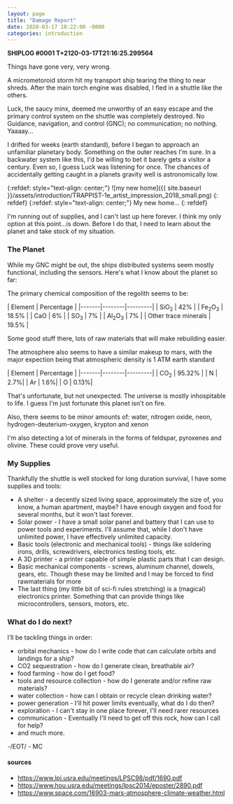 ```yaml
---
layout: page
title: "Damage Report"
date: 2020-03-17 18:22:00 -0000
categories: introduction
---
```


**SHIPLOG #0001 T+2120-03-17T21:16:25.299564**

Things have gone very, very wrong.

A micrometoroid storm hit my transport ship tearing the thing to near shreds.  After the main torch engine was disabled, I fled in a shuttle like the others.

Luck, the saucy minx, deemed me unworthy of an easy escape and the primary control system on the shuttle was completely destroyed.  No Guidance, navigation, and control (GNC); no communication; no nothing. Yaaaay...

I drifted for weeks (earth standard), before I began to approach an unfamiliar planetary body.  Something on the outer reaches I'm sure. In a backwater system like this, I'd be willing to bet it barely gets a visitor a century.  Even so, I guess Luck was listening for once.  The chances of accidentally getting caught in a planets gravity well is astronomically low. 

{:refdef: style="text-align: center;"}
![my new home]({{ site.baseurl }}/assets/introduction/TRAPPIST-1e_artist_impression_2018_small.png)
{: refdef}
{:refdef: style="text-align: center;"}
My new home...
{: refdef}

I'm running out of supplies, and I can't last up here forever.  I think my only option at this point...is down.  Before I do that, I need to learn about the planet and take stock of my situation.


### The Planet
While my GNC might be out, the ships distributed systems seem mostly functional, including the sensors.  Here's what I know about the planet so far:

The primary chemical composition of the regolith seems to be:

| Element | Percentage |
|-------|--------|---------|
| SiO<sub>2</sub> | 42% |
| Fe<sub>2</sub>O<sub>3</sub> | 18.5% |
| CaO | 6% |
| SO<sub>3</sub> | 7% |
| Al<sub>2</sub>O<sub>3</sub> | 7% |
| Other trace minerals | 19.5% |

Some good stuff there, lots of raw materials that will make rebuilding easier.  

The atmosphere also seems to have a similar makeup to mars, with the major expection being that atmospheric density is 1 ATM earth standard

| Element | Percentage |
|-------|--------|---------|
| CO<sub>2</sub> | 95.32% |
| N | 2.7%|
| Ar | 1.6%|
| O | 0.13%|

That's unfortunate, but not unexpected.  The universe is mostly inhospitable to life.  I guess I'm just fortunate this planet isn't on fire.

Also, there seems to be minor amounts of: water, nitrogen oxide, neon, hydrogen-deuterium-oxygen, krypton and xenon

I'm also detecting a lot of minerals in the forms of feldspar, pyroxenes and olivine.  These could prove very useful.

### My Supplies
Thankfully the shuttle is well stocked for long duration survival, I have some supplies and tools:
* A shelter - a decently sized living space, approximately the size of, you know, a human apartment, maybe?  I have enough oxygen and food for several months, but it won't last forever.
* Solar power - I have a small solar panel and battery that I can use to power tools and experiments.  I'll assume that, while I don't have unlimited power, I have effectively unlimited capacity.
* Basic tools (electronic and mechanical tools) - things like soldering irons, drills, screwdrivers, electronics testing tools, etc.
* A 3D printer - a printer capable of simple plastic parts that I can design.
* Basic mechanical components - screws, aluminum channel, dowels, gears, etc.  Though these may be limited and I may be forced to find rawmaterials for more
* The last thing (my little bit of sci-fi rules stretching) is a (magical) electronics printer.  Something that can provide things like microcontrollers, sensors, motors, etc.

### What do I do next?
I’ll be tackling things in order:
* orbital mechanics - how do I write code that can calculate orbits and landings for a ship?
* CO2 sequestration - how do I generate clean, breathable air?
* food farming - how do I get food?
* tools and resource collection - how do I generate and/or refine raw materials?
* water collection - how can I obtain or recycle clean drinking water?
* power generation - I'll hit power limits eventually, what do I do then?
* exploration - I can't stay in one place forever, I'll need rarer resources
* communication - Eventually I'll need to get off this rock, how can I call for help?
* and much more.


-/EOT/ - MC


#### sources
* https://www.lpi.usra.edu/meetings/LPSC98/pdf/1690.pdf
* https://www.hou.usra.edu/meetings/lpsc2014/eposter/2890.pdf
* https://www.space.com/16903-mars-atmosphere-climate-weather.html